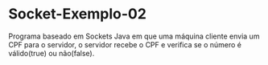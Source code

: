# Socket-Exemplo-02
Programa baseado em Sockets Java em que uma máquina cliente envia um CPF para o servidor, o servidor recebe o CPF e verifica se o número é válido(true) ou não(false).
